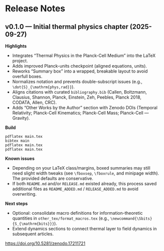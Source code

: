 # Release Notes

## v0.1.0 — Initial thermal physics chapter (2025-09-27)

**Highlights**
- Integrates “Thermal Physics in the Planck-Cell Medium” into the LaTeX project.
- Adds improved Planck-units checkpoint (aligned equations, units).
- Reworks “Summary box” into a wrapped, breakable layout to avoid overfull boxes.
- Normalizes notation and prevents double-subscript issues (e.g., `\dot{S}_{\mathrm{phys,rad}}`).
- Aligns citations with curated `bibliography.bib` (Callen, Boltzmann, Clausius, Shannon, Planck, Einstein, Zeh, Peebles, Planck 2018, CODATA, Allen, CRC).
- Adds “Other Works by the Author” section with Zenodo DOIs (Temporal Relativity; Planck-Cell Kinematics; Planck-Cell Mass; Planck-Cell — Gravity).

**Build**
```
pdflatex main.tex
bibtex main
pdflatex main.tex
pdflatex main.tex
```

**Known issues**
- Depending on your LaTeX class/margins, boxed summaries may still need slight width tweaks
  (see `\fboxsep`, `\fboxrule`, and minipage width). The provided defaults are conservative.
- If both `README.md` and/or `RELEASE.md` existed already, this process saved additional files as
  `README_ADDED.md` / `RELEASE_ADDED.md` to avoid overwriting.

**Next steps**
- Optional: consolidate macro definitions for information-theoretic quantities in `other_tex/format_macros.tex` (e.g., `\newcommand{\Sbits}{S_{\mathrm{bits}}}`).
- Extend dynamics sections to connect thermal layer to field dynamics in subsequent articles.

https://doi.org/10.5281/zenodo.17211721
